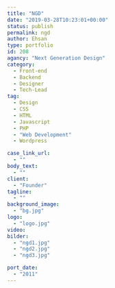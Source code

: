 ```yaml
---
title: "NGD"
date: "2019-03-28T10:23:01+00:00"
status: publish
permalink: ngd
author: Ehsan
type: portfolio
id: 208
agancy: "Next Generation Design"
category:
  - Front-end
  - Backend
  - Designer
  - Tech-Lead
tag:
  - Design
  - CSS
  - HTML
  - Javascript
  - PHP
  - "Web Development"
  - Wordpress

case_link_url:
  - ""
body_text:
  - ""
client:
  - "Founder"
tagline:
  - ""
background_image:
  - "bg.jpg"
logo:
  - "logo.jpg"
video:
bilder:
  - "ngd1.jpg"
  - "ngd2.jpg"
  - "ngd3.jpg"

port_date:
  - "2011"
---
```

